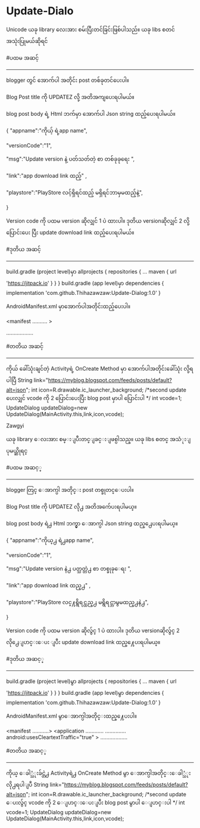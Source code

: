 # Update-Dialo
Unicode
ယခု library လေးအား စမ်းပြီးတင်ခြင်းဖြစ်ပါသည်။
ယခု libs စတင် အသုံးပြုမယ်ဆိုရင်

#ပထမ အဆင့် 
*************

blogger တွင် 
အောက်ပါ အတိုင်း post တစ်ခုတင်ပေးပါ။

Blog Post title ကို  UPDATEZ လို့ အတိအကျပေးရပါမယ်။

blog post body ရဲ့ Html ဘက်မှာ အောက်ပါ Json string ထည့်ပေးရပါမယ်။

{ "appname":"ကိုယ့် ရဲ့app name",

"versionCode":"1",

 "msg":"Update version နဲ့ ပတ်သတ်တဲ့ စာ တစ်ခုခုရေး ",

 "link":"app download link ထည့်" ,

"playstore":"PlayStore လင့်ရှိရင်ထည့် မရှိရင်ဘာမှမထည့်နဲ့",

}


Version code ကို ပထမ version ဆိုလျှင်  1 ပဲ ထားပါ။
ဒုတိယ versionဆိုလျှင် 2 လို့ပြောင်းပေး ပြီး update download link ထည့်ပေးရပါမယ်။

#ဒုတိယ အဆင့် 
************
build.gradle (project level)မှာ
	allprojects {
		repositories {
			...
			maven { url 'https://jitpack.io' }
		}
	}
build.gradle (app level)မှာ
dependencies {
	          implementation 'com.github.Thihazawzaw:Update-Dialog:1.0'
	}

AndroidManifest.xml မှာအောက်ပါအတိုင်းထည့်ပေးပါ။

<manifest
 .......... >
  
  <uses-permission android:name="android.permission.INTERNET"/>
   <uses-permission android:name="android.permission.ACCESS_NETWORK_STATE"/>  
   <application
       ............
      ..............
        android:usesCleartextTraffic="true"
       >
        <activity >
          ..................
        </activity>
        <uses-library android:name="org.apache.http.legacy" android:required="false"/>
    </application></manifest>

#တတိယ အဆင့်
***********
ကိုယ် ခေါ်သုံးချင်တဲ့ Activityရဲ့ OnCreate Method မှာ
အောက်ပါအတိုင်းခေါ်သုံး လို့ရပါပြီ
 String link="https://myblog.blogspot.com/feeds/posts/default?alt=json";
        int icon=R.drawable.ic_launcher_background;
       /*second update ပေးလျှင် vcode ကို 2 ပြောင်းပေးပြီး blog post မှာပါ ပြောင်းပါ
      */
        int vcode=1;
        UpdateDialog updateDialog=new UpdateDialog(MainActivity.this,link,icon,vcode);


Zawgyi

ယခု library ေလးအား စမ္းျပီးတင္ျခင္းျဖစ္ပါသည္။
ယခု libs စတင္ အသံုးျပုမယ္ဆိုရင္

#ပထမ အဆင့္ 
*************

blogger တြင္ 
ေအာက္ပါ အတိုင္း post တစ္ခုတင္ေပးပါ။

Blog Post title ကို  UPDATEZ လို႕ အတိအက်ေပးရပါမယ္။

blog post body ရဲ႕ Html ဘက္မွာ ေအာက္ပါ Json string ထည္႕ေပးရပါမယ္။

{ "appname":"ကိုယ္႕ ရဲ႕app name",

"versionCode":"1",

 "msg":"Update version နဲ႕ ပတ္သတ္တဲ႕ စာ တစ္ခုခုေရး ",

 "link":"app download link ထည္႕" ,

"playstore":"PlayStore လင္႔ရွိရင္ထည္႕ မရွိရင္ဘာမွမထည္႕နဲ႕",

}


Version code ကို ပထမ version ဆိုလ်ွင္  1 ပဲ ထားပါ။
ဒုတိယ versionဆိုလ်ွင္ 2 လို႕ေျပာင္းေပး ျပီး update download link ထည္႔ေပးရပါမယ္။

#ဒုတိယ အဆင့္ 
************
build.gradle (project level)မွာ
	allprojects {
		repositories {
			...
			maven { url 'https://jitpack.io' }
		}
	}
build.gradle (app level)မွာ
dependencies {
	          implementation 'com.github.Thihazawzaw:Update-Dialog:1.0'
	}

AndroidManifest.xml မွာေအာက္ပါအတိုင္းထည္႔ေပးပါ။

<manifest
...........>
    <uses-permission android:name="android.permission.INTERNET"/>
    <uses-permission android:name="android.permission.ACCESS_NETWORK_STATE"/>
    <application
       ............
      ..............
        android:usesCleartextTraffic="true"
       >
        <activity >
          ..................
        </activity>
        <uses-library android:name="org.apache.http.legacy" android:required="false"/>
    </application></manifest>

#တတိယ အဆင့္
***********
ကိုယ္ ေခါ္သံုးခ်င္တဲ႕ Activityရဲ႕ OnCreate Method မွာ
ေအာက္ပါအတိုင္းေခါ္သံုး လို႕ရပါျပီ
 String link="https://myblog.blogspot.com/feeds/posts/default?alt=json";
        int icon=R.drawable.ic_launcher_background;
       /*second update ေပးလ်ွင္ vcode ကို 2 ေျပာင္းေပးျပီး blog post မွာပါ ေျပာင္းပါ
      */
        int vcode=1;
        UpdateDialog updateDialog=new UpdateDialog(MainActivity.this,link,icon,vcode);



